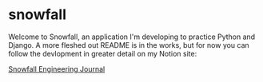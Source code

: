 # snowfall

Welcome to Snowfall, an application I'm developing to practice Python and Django. A more fleshed out README is in the works, but for now you can follow the devlopment in greater detail on my Notion site:

[Snowfall Engineering Journal](https://speckled-saxophone-201.notion.site/e92c2d7b588a471184b33f0d8b7ba64a?v=9ea2ecfef9e14247a70049ed79c96bc4)
